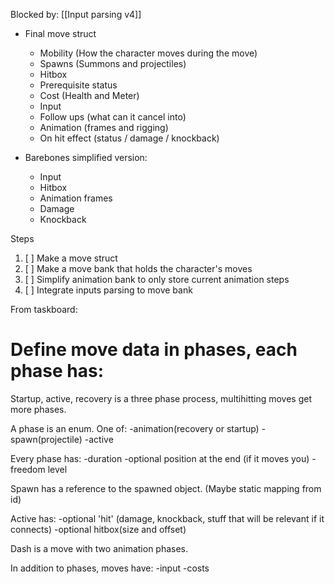 Blocked by: [[Input parsing v4]]

- Final move struct
	- Mobility (How the character moves during the move)
	- Spawns (Summons and projectiles)
	- Hitbox
	- Prerequisite status
	- Cost (Health and Meter)
	- Input
	- Follow ups (what can it cancel into)
	- Animation (frames and rigging)
	- On hit effect (status / damage / knockback)

- Barebones simplified version:
	- Input
	- Hitbox
	- Animation frames
	- Damage
	- Knockback

Steps
1. [ ] Make a move struct
2. [ ] Make a move bank that holds the character's moves
3. [ ] Simplify animation bank to only store current animation steps
4. [ ] Integrate inputs parsing to move bank


From taskboard:
# Define move data in phases, each phase has:

Startup, active, recovery is a three phase process, multihitting moves get more phases. 

A phase is an enum. One of:
-animation(recovery or startup)
-spawn(projectile)
-active

Every phase has:
-duration
-optional position at the end (if it moves you)
-freedom level

Spawn has a reference to the spawned object. (Maybe static mapping from id)

Active has:
-optional 'hit' (damage, knockback, stuff that will be relevant if it connects)
-optional hitbox(size and offset)

Dash is a move with two animation phases.

In addition to phases, moves have:
-input
-costs